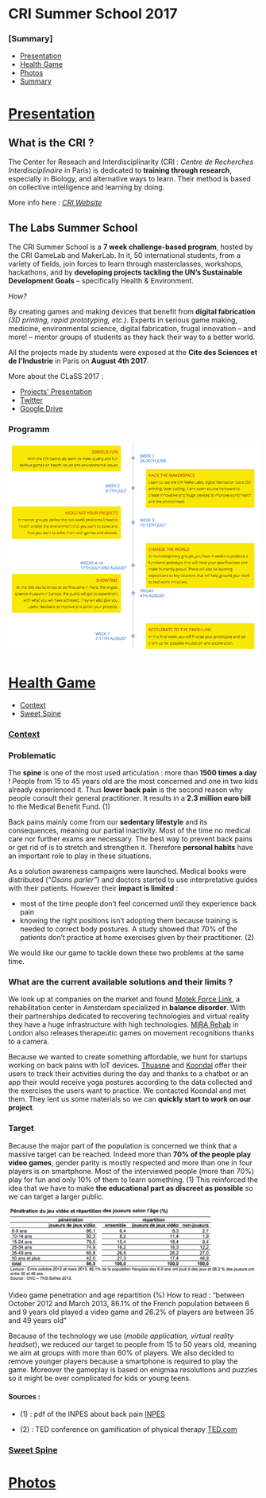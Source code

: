 # CRI Summer School 2017
### [Summary]
* [Presentation](#presentation)
* [Health Game](#healthgame)
* [Photos](#photos)
* [Summary](#summary)

# [Presentation](#summary)
## What is the CRI ?

The Center for Reseach and Interdisciplinarity (CRI : *Centre de Recherches Interdisciplinaire* in Paris) is dedicated to **training through research**, especially in Biology, and alternative ways to learn. Their method is based on  collective intelligence and learning by doing.

More info here : [*CRI Website*](https://cri-paris.org/)

## The Labs Summer School
The CRI Summer School is a **7 week challenge-based program**, hosted by the CRI GameLab and MakerLab.
In it, 50 international students, from a variety of fields, join forces to learn through masterclasses, workshops, hackathons, and by **developing projects tackling the UN’s Sustainable Development Goals** – specifically Health & Environment.

*How?*

By creating games and making devices that benefit from **digital fabrication** *(3D printing, rapid prototyping, etc.)*. Experts in serious game making, medicine, environmental science, digital fabrication, frugal innovation – and more! – mentor groups of students as they hack their way to a better world.

All the projects made by students  were exposed at the **Cite des Sciences et de l'Industrie** in Paris on **August 4th 2017**.

More about the CLaSS 2017 :
* [Projects' Presentation](http://projects.class2017.cri-paris.org/)
* [Twitter](https://twitter.com/SDGCLaSS)
* [Google Drive](https://drive.google.com/drive/folders/0B9utIJzYBJwXcVhMSkEzVTFrb2c)

### Programm
![Timeline](/img/timeline.png)

# [Health Game](#summary)

* [Context](#context)
* [Sweet Spine](#sweetspine)

### [Context](#healthgame)
### Problematic
The **spine** is one of the most used articulation : more than **1500 times a day** ! People from 15 to 45 years old are the most concerned and one in two kids already experienced it. Thus **lower back pain** is the second reason why people consult their general practitioner. It results in a **2.3 million euro bill** to the Medical Benefit Fund. (1)

Back pains mainly come from our **sedentary lifestyle** and its consequences, meaning our partial inactivity. Most of the time no medical care nor further exams are necessary. The best way to prevent back pains or get rid of is to stretch and strengthen it. Therefore **personal habits** have an important role to play in these situations.

As a solution awareness campaigns were launched. Medical books were distributed (*“Osons parler”*) and doctors started to use interpretative guides with their patients. However their **impact is limited** :
* most of the time people don’t feel concerned until they experience back pain
* knowing the right positions isn’t adopting them because training is needed to correct body postures. A study showed that 70% of the patients don’t practice at home exercises given by their practitioner. (2)

We would like our game to tackle down these two problems at the same time. 

### What are the current available solutions and their limits ?
We look up at companies on the market and found [Motek Force Link](https://www.motekforcelink.com/products/), a rehabilitation center in Amsterdam specialized in **balance disorder**. With their partnerships dedicated to recovering technologies and virtual reality they have a huge infrastructure with high technologies. [MIRA Rehab](https://www.motekforcelink.com/products/) in London also releases therapeutic games on movement recognitions thanks to a camera. 

Because we wanted to create something affordable,  we hunt for startups working on back pains with IoT devices. [Thuasne](http://monmaldedos.fr/) and [Koondal](http://koondal.fr/) offer their users to track their activities during the day and thanks to a chatbot or an app their would receive yoga postures according to the data collected and the exercises the users want to practice. We contacted Koondal and met them. They lent us some materials so we can **quickly start to work on our project**.

### Target
Because the major part of the population is concerned we think that a massive target can be reached. Indeed more than **70% of the people play video games**, gender parity is mostly respected and more than one in four players is on smartphone. Most of the interviewed people (more than 70%) play for fun and only 10% of them to learn something. (1) This reinforced the idea that we have to make **the educational part as discreet as possible** so we can target a larger public.

![VideoGamePenetration](/img/videogamepenetration.png)

Video game penetration and age repartition (%)
How to read : “between October 2012 and March 2013, 86.1% of the French population between 6 and 9 years old played a video game and 26.2% of players are between 35 and 49 years old”


Because of the technology we use (*mobile application, virtual reality headset*), we reduced our target to people from 15 to 50 years old, meaning we aim at groups with more than 60% of players. We also decided to remove younger players because a smartphone is required to play the game. Moreover the gameplay is based on enigmaa resolutions and puzzles  so it might be over complicated for kids or young teens.

#### Sources : 
- (1) : pdf of the INPES about back pain [INPES](http://inpes.santepubliquefrance.fr/70000/dp/05/dp050127.pdf])

- (2) : TED conference on gamification of physical therapy [TED.com](https://www.ted.com/talks/cosmin_mihaiu_physical_therapy_is_boring_play_a_game_instead#t-264985)

### [Sweet Spine](#healthgame)



# [Photos](#photos)


